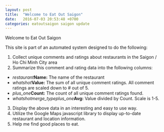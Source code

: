 ```yaml
---
layout: post
title:  "Welcome to Eat Out Saigon"
date:   2016-07-03 20:53:48 +0700
categories: eatoutsaigon saigon update
---
```

Welcome to Eat Out Saigon

This site is part of an automated system designed to do the following:

1. Collect unique comments and ratings about restaurants in the Saigon / Ho Chi Minh City area
2. Summarize this comment and rating data into the following columns:
  + <i class="material-icons">restaurant</i>**Name:** The name of the restaurant 
  + <i class="material-icons">whatshot</i>**Value:** The sum of all unique comment ratings.  All comment ratings are scaled down to # out of 5. 
  + <i class="material-icons">plus_one</i>**Count:** The count of all unique comment ratings found.
  + <i class="material-icons">whatshot</i><i class="material-icons">merge_type</i><i class="material-icons">plus_one</i>**Avg:** Value divided by Count.  Scale is 1-5. 
3. Display the above data in an interesting and easy to use way.
4. Utilize the Google Maps javascript library to display up-to-date restaurant and location information.
5. Help me find good places to eat.
